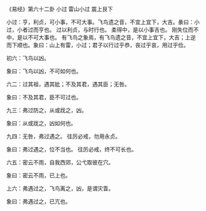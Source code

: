 《易经》第六十二卦 小过 雷山小过 震上艮下

小过：亨，利贞，可小事，不可大事。飞鸟遗之音，不宜上宜下，大吉。彖曰：小过，小者过而亨也。 过以利贞，与时行也。 柔得中，是以小事吉也。 刚失位而不中，是以不可大事也。 有飞鸟之象焉，有飞鸟遗之音，不宜上宜下，大吉；上逆而下顺也。象曰：山上有雷，小过；君子以行过乎恭，丧过乎哀，用过乎俭。

初六：飞鸟以凶。

象曰：飞鸟以凶，不可如何也。

六二：过其祖，遇其妣；不及其君，遇其臣；无咎。

象曰：不及其君，臣不可过也。

九三：弗过防之，从或戕之，凶。

象曰：从或戕之，凶如何也。

九四：无咎，弗过遇之。 往厉必戒，勿用永贞。

象曰：弗过遇之，位不当也。 往厉必戒，终不可长也。

六五：密云不雨，自我西郊，公弋取彼在穴。

象曰：密云不雨，已上也。

上六：弗遇过之，飞鸟离之，凶，是谓灾眚。

象曰：弗遇过之，已亢也。

